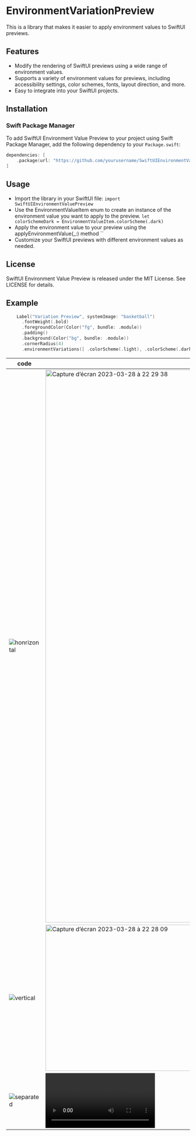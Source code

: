 # EnvironmentVariationPreview

This is a library that makes it easier to apply environment values to SwiftUI previews.

## Features

- Modify the rendering of SwiftUI previews using a wide range of environment values.
- Supports a variety of environment values for previews, including accessibility settings, color schemes, fonts, layout direction, and more.
- Easy to integrate into your SwiftUI projects.

## Installation

### Swift Package Manager

To add SwiftUI Environment Value Preview to your project using Swift Package Manager, add the following dependency to your `Package.swift`:

```swift
dependencies: [
    .package(url: "https://github.com/yourusername/SwiftUIEnvironmentValuePreview.git", from: "1.0.0")
]
```

## Usage

- Import the library in your SwiftUI file: `import SwiftUIEnvironmentValuePreview`
- Use the EnvironmentValueItem enum to create an instance of the environment value you want to apply to the preview. `let colorSchemeDark = EnvironmentValueItem.colorScheme(.dark)`
- Apply the environment value to your preview using the applyEnvironmentValue(_:) method ``
- Customize your SwiftUI previews with different environment values as needed.

## License

SwiftUI Environment Value Preview is released under the MIT License. See LICENSE for details.

## Example

```swift
    Label("Variation Preview", systemImage: "basketball")
      .fontWeight(.bold)
      .foregroundColor(Color("fg", bundle: .module))
      .padding()
      .background(Color("bg", bundle: .module))
      .cornerRadius(4)
      .environmentVariations([ .colorScheme(.light), .colorScheme(.dark), .layoutDirection(.rightToLeft), .dynamicTypeSize(.xSmall), .dynamicTypeSize(.large), .dynamicTypeSize(.xxxLarge)])
```

| code | Redering |
| --- | --- |
| ![honrizontal](https://user-images.githubusercontent.com/661647/228528660-6237f9e3-c913-4870-8c38-58fdd8869978.png) | <img width="1512" alt="Capture d’écran 2023-03-28 à 22 29 38" src="https://user-images.githubusercontent.com/661647/228359745-cda5eaaf-837b-4188-a125-a09a41ecdc34.png"> |
|![vertical](https://user-images.githubusercontent.com/661647/228528750-763f6a7c-e2c0-4fe7-9bd8-499bb239f9c2.png) | <img width="400" alt="Capture d’écran 2023-03-28 à 22 28 09" src="https://user-images.githubusercontent.com/661647/228359752-1c609881-a5c0-4e09-a988-0a18972776a7.png"> |
| ![separated](https://user-images.githubusercontent.com/661647/228529029-120bb8ff-1d2c-4863-b97a-1b79b3ded761.png) | <video src="https://user-images.githubusercontent.com/661647/228359780-61f1a897-1b80-41ed-a0b8-26c6b6b5e279.mov"> |
